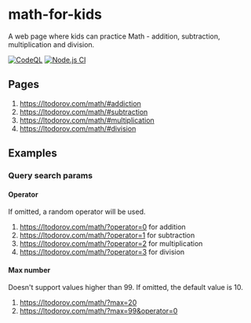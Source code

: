 # math-for-kids

A web page where kids can practice Math - addition, subtraction, multiplication and division.

[![CodeQL](https://github.com/ltodorov/math-for-kids/actions/workflows/codeql-analysis.yml/badge.svg)](https://github.com/ltodorov/math-for-kids/actions/workflows/codeql-analysis.yml)
[![Node.js CI](https://github.com/ltodorov/math-for-kids/actions/workflows/node.js.yml/badge.svg)](https://github.com/ltodorov/math-for-kids/actions/workflows/node.js.yml)

## Pages

1. https://ltodorov.com/math/#addiction
2. https://ltodorov.com/math/#subtraction
3. https://ltodorov.com/math/#multiplication
4. https://ltodorov.com/math/#division


## Examples

### Query search params

#### Operator
If omitted, a random operator will be used.

1. https://ltodorov.com/math/?operator=0 for addition
2. https://ltodorov.com/math/?operator=1 for subtraction
3. https://ltodorov.com/math/?operator=2 for multiplication
3. https://ltodorov.com/math/?operator=3 for division

#### Max number
Doesn't support values higher than 99. If omitted, the default value is 10.

1. https://ltodorov.com/math/?max=20
2. https://ltodorov.com/math/?max=99&operator=0
